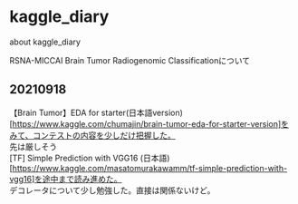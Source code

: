 # kaggle_diary
about kaggle_diary  

RSNA-MICCAI Brain Tumor Radiogenomic Classificationについて　　

## 20210918
【Brain Tumor】EDA for starter(日本語version)[https://www.kaggle.com/chumajin/brain-tumor-eda-for-starter-version]をみて、コンテストの内容を少しだけ把握した。  
先は厳しそう  
[TF] Simple Prediction with VGG16 (日本語)[https://www.kaggle.com/masatomurakawamm/tf-simple-prediction-with-vgg16]を途中まで読み進めた。  
デコレータについて少し勉強した。直接は関係ないけど。  

